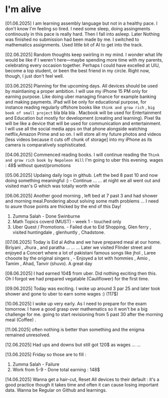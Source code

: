 # I'm alive # 
[01.06.2025]
I am learning assembly language but not in a healthy pace. I don't know I'm feeling so tired. I need some sleep, doing assingments continously in this pace is really hard. Then I fall into asleep. Later Nothing was finished no submission had been made by me. I switched to mathematics assignments. Used little bit of AI to get into the track. 

[02.06.2025]
Random thoughts keep swirling in my mind. I wonder what life would be like if I weren't here—maybe spending more time with my parents, celebrating every occasion together. Perhaps I could have excelled at UIU, become a top student, or been the best friend in my circle. Right now, though, I just don't feel well. 

[03.06.2025]
Planning for the upcoming days. All devices should be used by maintianing a proper ambition. I will use my iPhone 15 PM only for earning purpose. Like doing uber managing finance for example banking and making payments. iPad will be only for educational purpose, for instance reading regularly offshore books like `think and grow rich` , `big book of small project` bla bla bla . Macbook will be used for Entertainment and Education but mostly for development (creating and learning). Pixel 9a will be like a device that will be used for communication and entertainment. I will use all the social media apps on that phone alongside watching netflix,Amazon Prime and so on. I will store all my future photos and videos [less videos because it cuts off chunk of storage]  into my iPhone as its camera is comparatively sophisticated. 

[04.06.2025]
Commenced reading books. I will continue reading the `Think and grow rich book by Nepoleon Hill` 
I'm going to uber this evening. wages : 48$ without quest/promotions

[05.06.2025]
Updaing daily logs in github. Left the bed 8 past 10 and now doing something meaningful :) - Continue ... ... at night we all went out and visited man's G which was totally worth while 

[06.06.2025]
Another good morning , left bed at 7 past 3 and had shower and morning meal.Pondering about solving some math problems ... I need to asure those points are thicked by the end of this Day!
1. Zumma Salah - Done Swinburne
2. Math Topics coverd (MUST) - week 1 - touched only 
3. Uber Quest / Promotions. - Failed due to Eid Shopping, Glen ferry , visited huntingdale , glenhuntly , Chadstone. 

[07.06.2025]
Today is Eid al Adha and we have prepared meal at our home. Biriyani , Jhura , and paratha ... ... ... Later we visited Flinder street and enjoyed a Concert where a lot of pakistani famous songs like jhol , Laree chooote by the original singers , - Enjoyed a lot with hommies , Amio , Tamim , Ahad, Tanvir (shuvo). A great day

[08.06.2025]
I had earned 104$ from uber. Did nothing exciting then this. Oh I forgot we had prepared vegatable (Cauliflower) for the first time.

[09.06.2025]
Today was exciting. I woke up around 3 par 25 and later took shower and gone to uber to earn some wages :)  (117$)

[10.06.2025]
I woke up very early. As I need to prepare for the exam tomorrow. I have a good grasp over mathematics so it won't be a big challenge for me. going to start revisioning from 5 past 30 after the morning meal (Coffee) . 

[11.06.2025]
often nothing is better than something and the enigma remained unresolved. 

[12.06.2025]
Had ups and downs but still got 120$ as wages ... ... 

[13.06.2025]
Friday so those are to fill : 
1. Zumma Salah - Failure 
2. Work from 5-9 - Done total earning : 148$ 

[14.06.2025]
Wanna get a hair-cut, Reset All devices to their default : it's a good practice though it takes time and often it can cause losing important data. Wanna be Regular on Github and learnings.
